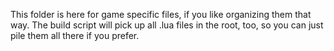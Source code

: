 This folder is here for game specific files, if you like organizing them that way. The build script will pick up all .lua files in the root, too, so you can just pile them all there if you prefer.
